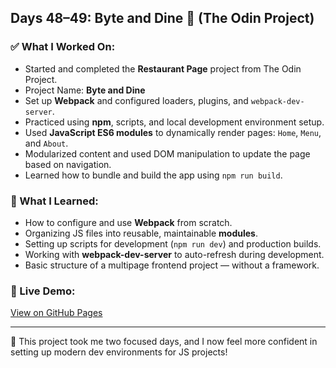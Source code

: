 ## Days 48–49: Byte and Dine 🍝 (The Odin Project)

### ✅ What I Worked On:

- Started and completed the **Restaurant Page** project from The Odin Project.
- Project Name: **Byte and Dine**
- Set up **Webpack** and configured loaders, plugins, and `webpack-dev-server`.
- Practiced using **npm**, scripts, and local development environment setup.
- Used **JavaScript ES6 modules** to dynamically render pages: `Home`, `Menu`, and `About`.
- Modularized content and used DOM manipulation to update the page based on navigation.
- Learned how to bundle and build the app using `npm run build`.

### 🧠 What I Learned:

- How to configure and use **Webpack** from scratch.
- Organizing JS files into reusable, maintainable **modules**.
- Setting up scripts for development (`npm run dev`) and production builds.
- Working with **webpack-dev-server** to auto-refresh during development.
- Basic structure of a multipage frontend project — without a framework.

### 🔗 Live Demo:

[View on GitHub Pages](https://devxsameer.github.io/restaurant-page/)

---

📌 This project took me two focused days, and I now feel more confident in setting up modern dev environments for JS projects!
